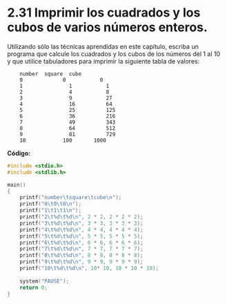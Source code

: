 # 2.31 Imprimir los cuadrados y los cubos de varios números enteros.

Utilizando sólo las técnicas aprendidas en este capítulo, escriba un programa que calcule los cuadrados y los cubos de los números del 1 al 10 y que utilice  tabuladores para imprimir la siguiente tabla de valores:



		number	square	cube
		0	  		  0			  0
		1			    1  			1         
		2				4  			8
		3				9	  		27
		4				16			64
		5				25			125
		6				36			216
		7				49			343
		8				64			512
		9				81			729
		10			  100  		1000

**Código:**

```c
#include <stdio.h>
#include <stdlib.h>

main()
{
	printf("number\tsquare\tcube\n");
	printf("0\t0\t0\n");
	printf("1\t1\t1\n");
	printf("2\t%d\t%d\n", 2 * 2, 2 * 2 * 2);
	printf("3\t%d\t%d\n", 3 * 3, 3 * 3 * 3);
	printf("4\t%d\t%d\n", 4 * 4, 4 * 4 * 4);
	printf("5\t%d\t%d\n", 5 * 5, 5 * 5 * 5);
	printf("6\t%d\t%d\n", 6 * 6, 6 * 6 * 6);
	printf("7\t%d\t%d\n", 7 * 7, 7 * 7 * 7);
	printf("8\t%d\t%d\n", 8 * 8, 8 * 8 * 8);
	printf("9\t%d\t%d\n", 9 * 9, 9 * 9 * 9);
	printf("10\t%d\t%d\n", 10* 10, 10 * 10 * 10);
	
	system("PAUSE");
	return 0;
}
```
